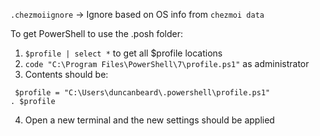 `.chezmoiignore` -> Ignore based on OS info from `chezmoi data`

To get PowerShell to use the .posh folder:
1. `$profile | select *` to get all $profile locations
2. `code "C:\Program Files\PowerShell\7\profile.ps1"` as administrator
3. Contents should be:
```posh
 $profile = "C:\Users\duncanbeard\.powershell\profile.ps1"
. $profile
```
4. Open a new terminal and the new settings should be applied
